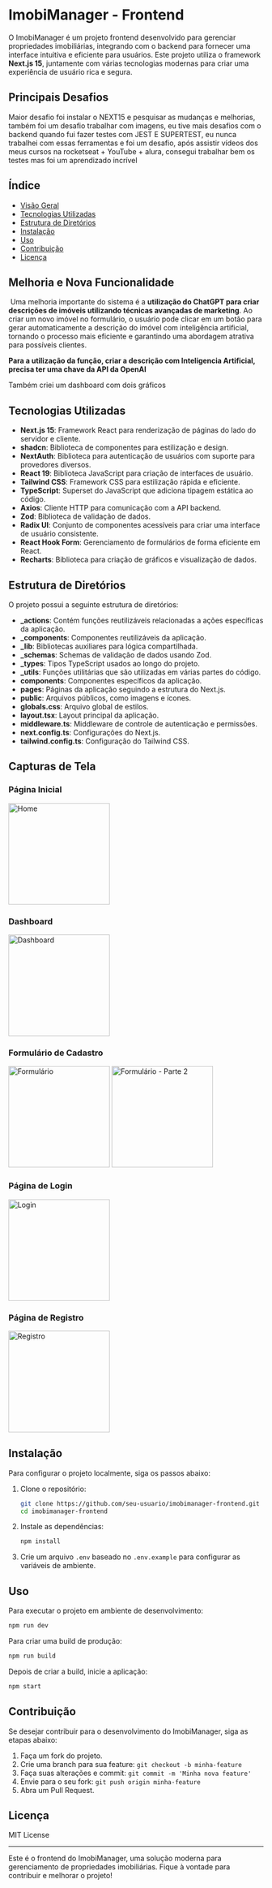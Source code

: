 # ImobiManager - Frontend

O ImobiManager é um projeto frontend desenvolvido para gerenciar propriedades imobiliárias, integrando com o backend para fornecer uma interface intuitiva e eficiente para usuários. Este projeto utiliza o framework **Next.js 15**, juntamente com várias tecnologias modernas para criar uma experiência de usuário rica e segura.

## Principais Desafios 
Maior desafio foi instalar o NEXT15 e pesquisar as mudanças e melhorias, também foi um desafio trabalhar com imagens, eu tive mais desafios com o backend quando fui fazer testes com JEST E SUPERTEST, eu nunca trabalhei com essas ferramentas e foi um desafio, após assistir vídeos dos meus cursos na rocketseat + YouTube + alura, consegui trabalhar bem os testes mas foi um aprendizado incrível


## Índice

- [Visão Geral](#visão-geral)
- [Tecnologias Utilizadas](#tecnologias-utilizadas)
- [Estrutura de Diretórios](#estrutura-de-diretórios)
- [Instalação](#instalação)
- [Uso](#uso)
- [Contribuição](#contribuição)
- [Licença](#licença)



## Melhoria e Nova Funcionalidade


 Uma melhoria importante do sistema é a **utilização do ChatGPT para criar descrições de imóveis utilizando técnicas avançadas de marketing**. Ao criar um novo imóvel no formulário, o usuário pode clicar em um botão para gerar automaticamente a descrição do imóvel com inteligência artificial, tornando o processo mais eficiente e garantindo uma abordagem atrativa para possíveis clientes.

<b>Para a utilização da função, criar a descrição com Inteligencia Artificial, precisa ter uma chave da API da OpenAI</b>

Também criei um dashboard com dois gráficos

## Tecnologias Utilizadas

- **Next.js 15**: Framework React para renderização de páginas do lado do servidor e cliente.
- **shadcn**: Biblioteca de componentes para estilização e design.
- **NextAuth**: Biblioteca para autenticação de usuários com suporte para provedores diversos.
- **React 19**: Biblioteca JavaScript para criação de interfaces de usuário.
- **Tailwind CSS**: Framework CSS para estilização rápida e eficiente.
- **TypeScript**: Superset do JavaScript que adiciona tipagem estática ao código.
- **Axios**: Cliente HTTP para comunicação com a API backend.
- **Zod**: Biblioteca de validação de dados.
- **Radix UI**: Conjunto de componentes acessíveis para criar uma interface de usuário consistente.
- **React Hook Form**: Gerenciamento de formulários de forma eficiente em React.
- **Recharts**: Biblioteca para criação de gráficos e visualização de dados.

## Estrutura de Diretórios

O projeto possui a seguinte estrutura de diretórios:

- **\_actions**: Contém funções reutilizáveis relacionadas a ações específicas da aplicação.
- **\_components**: Componentes reutilizáveis da aplicação.
- **\_lib**: Bibliotecas auxiliares para lógica compartilhada.
- **\_schemas**: Schemas de validação de dados usando Zod.
- **\_types**: Tipos TypeScript usados ao longo do projeto.
- **\_utils**: Funções utilitárias que são utilizadas em várias partes do código.
- **components**: Componentes específicos da aplicação.
- **pages**: Páginas da aplicação seguindo a estrutura do Next.js.
- **public**: Arquivos públicos, como imagens e ícones.
- **globals.css**: Arquivo global de estilos.
- **layout.tsx**: Layout principal da aplicação.
- **middleware.ts**: Middleware de controle de autenticação e permissões.
- **next.config.ts**: Configurações do Next.js.
- **tailwind.config.ts**: Configuração do Tailwind CSS.

## Capturas de Tela

### Página Inicial
<img src="https://github.com/gahalberto/ImobiManager-frontend/blob/main/public/screenshots/home.png" alt="Home" width="200" />

### Dashboard
<img src="https://github.com/gahalberto/ImobiManager-frontend/blob/main/public/screenshots/dashboard.png" alt="Dashboard" width="200" />

### Formulário de Cadastro
<img src="https://github.com/gahalberto/ImobiManager-frontend/blob/main/public/screenshots/form.png" alt="Formulário" width="200" />
<img src="https://github.com/gahalberto/ImobiManager-frontend/blob/main/public/screenshots/form2.png" alt="Formulário - Parte 2" width="200" />

### Página de Login
<img src="https://github.com/gahalberto/ImobiManager-frontend/blob/main/public/screenshots/login.png" alt="Login" width="200" />

### Página de Registro
<img src="https://github.com/gahalberto/ImobiManager-frontend/blob/main/public/screenshots/register.png" alt="Registro" width="200" />



## Instalação

Para configurar o projeto localmente, siga os passos abaixo:

1. Clone o repositório:

   ```bash
   git clone https://github.com/seu-usuario/imobimanager-frontend.git
   cd imobimanager-frontend
   ```

2. Instale as dependências:

   ```bash
   npm install
   ```

3. Crie um arquivo `.env` baseado no `.env.example` para configurar as variáveis de ambiente.

## Uso

Para executar o projeto em ambiente de desenvolvimento:

```bash
npm run dev
```

Para criar uma build de produção:

```bash
npm run build
```

Depois de criar a build, inicie a aplicação:

```bash
npm start
```

## Contribuição

Se desejar contribuir para o desenvolvimento do ImobiManager, siga as etapas abaixo:

1. Faça um fork do projeto.
2. Crie uma branch para sua feature: `git checkout -b minha-feature`
3. Faça suas alterações e commit: `git commit -m 'Minha nova feature'`
4. Envie para o seu fork: `git push origin minha-feature`
5. Abra um Pull Request.

## Licença

MIT License

---

Este é o frontend do ImobiManager, uma solução moderna para gerenciamento de propriedades imobiliárias. Fique à vontade para contribuir e melhorar o projeto!

